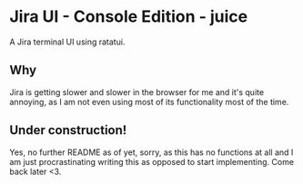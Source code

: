 # Jira UI - Console Edition - juice

A Jira terminal UI using ratatui.

## Why

Jira is getting slower and slower in the browser for me and it's quite annoying,
as I am not even using most of its functionality most of the time.

## Under construction!

Yes, no further README as of yet, sorry, as this has no functions at all and I am
just procrastinating writing this as opposed to start implementing. Come back later <3.


